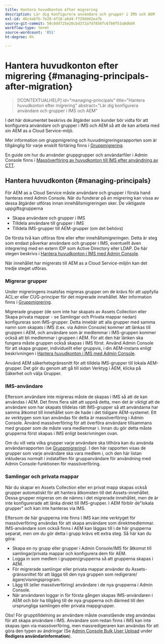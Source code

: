 ```yaml
---
title: Hantera huvudkonton efter migrering
description: Lär dig konfigurera användare och grupper i IMS och AEM
exl-id: 46c4abfb-7e28-4f18-a6d4-f729dd42ea7b
source-git-commit: 50c8dd725e20cbd372a7d7858fc67b0f53a8d6d4
workflow-type: tm+mt
source-wordcount: '851'
ht-degree: 0%

---
```


# Hantera huvudkonton efter migrering {#managing-principals-after-migration}

>[!CONTEXTUALHELP]
>id="managing-principals"
>title="Hantera huvudkonton efter migrering"
>abstract="Lär dig konfigurera användare och grupper i IMS och AEM"

I det här dokumentet beskrivs de åtgärder som kunder bör vidta för att konfigurera användare och grupper i IMS och AEM så att de kan arbeta med sin AEM as a Cloud Service-miljö.

Mer information om gruppmigrering och huvudmigreringsrapporten som är tillgänglig för varje enskilt förtäring finns i [Gruppmigrering](/help/journey-migration/content-transfer-tool/using-content-transfer-tool/group-migration.md).

En guide om hur du använder gruppgrupper och användarfiler i Admin Console finns i [Massöverföring av huvudkonton till IMS efter användning av CTT](/help/journey-migration/content-transfer-tool/using-content-transfer-tool/bulk-principal-uploading.md).

## Hantera huvudkonton {#managing-principals}

För AEM as a Cloud Service måste användare och grupper i första hand hanteras med Admin Console.  När du funderar på en migrering kan vissa av dessa åtgärder utföras innan innehållsmigreringen sker.  De viktigaste uppgiftsgrupperna

* Skapa användare och grupper i IMS
* Tilldela användare till grupper i IMS
* Tilldela IMS-grupper till AEM-grupper (om det behövs)

De första två kan utföras före eller efter innehållsmigreringen.  Detta är steg som endast påverkar användare och grupper i IMS, eventuellt även integrering med en extern IDP som Active Directory eller LDAP.  De här stegen beskrivs i [Hantera huvudkonton i IMS med Admin Console](/help/journey-migration/managing-principals.md).

När innehållet har migrerats till AEM as a Cloud Service-miljön kan det tredje steget utföras.

### Migrerar grupper

Under migreringens insatsfas migreras grupper om de krävs för att uppfylla ACL:er eller CUG-principer för det migrerade innehållet.  Mer information finns i [Gruppmigrering](/help/journey-migration/content-transfer-tool/using-content-transfer-tool/group-migration.md).

Migrerade grupper (de som inte har skapats av Assets Collection eller Skapa privata mappar - se Samlingar och Privata mappar nedan) konfigureras som IMS-grupper.  Detta innebär att alla grupper med samma namn som skapats i IMS (t.ex. via Admin Console) kommer att länkas till gruppen i AEM, och användare som är medlemmar i IMS-gruppen kommer också att bli medlemmar i gruppen i AEM.  För att den här länken ska fungera måste gruppen också skapas i IMS först.  Använd Admin Console för att skapa grupper, individuellt eller gruppvis, i din AEM-instans enligt beskrivningen i [Hantera huvudkonton i IMS med Admin Console](/help/journey-migration/managing-principals.md).

Använd AEM säkerhetsgränssnitt för att tilldela IMS-grupper till lokala AEM-grupper. Det gör du genom att gå till sidan Verktyg i AEM, klicka på Säkerhet och välja Grupper.

### IMS-användare

Eftersom användare inte migreras måste de skapas i IMS så att de kan användas i AEM.  Det finns flera sätt att uppnå detta, men det är viktigt att de användare som har skapats tilldelas rätt IMS-grupper så att användarna har samma åtkomst till innehållet som de hade i det tidigare AEM-systemet.  Ett av verktygen som kan användas för detta är massöverföring i Admin Console. Använd massöverföring för att överföra användare tillsammans med grupper som de måste vara medlemmar i.  Innan du gör detta måste grupperna först skapas i IMS enligt beskrivningen ovan.

Om du vill veta vilka grupper varje användare ska tillhöra kan du använda användarrapporten (se [Gruppmigrering](/help/journey-migration/content-transfer-tool/using-content-transfer-tool/group-migration.md)).  I den här rapporten visas de grupper som varje användare ska vara medlem i, och den här listan inkluderas normalt i indatafilen för gruppanvändare för användning med Admin Console-funktionen för massöverföring.

### Samlingar och privata mappar

När du skapar en Assets Collection eller en privat mapp skapas också grupper automatiskt för att hantera åtkomsten till det Assets-innehållet.  Dessa grupper migreras om de nämns i det migrerade innehållet, men de är inte konfigurerade att länka direkt till IMS-grupper. I AEM förblir de&quot;lokala grupper&quot; och kan inte hanteras via IMS.

Eftersom de här grupperna inte finns i IMS kan inte verktyget för massöverföring användas för att skapa användare som direktmedlemmar.  IMS-användare som också finns i AEM kan läggas till i de här grupperna separat, men om du gör detta i grupp krävs ett extra steg.  Så här kan du göra:
* Skapa en ny grupp eller grupper i Admin Console/IMS för åtkomst till samlingar/privata mappar och konfigurera dem för AEM.
* Logga in som medlem i gruppen/grupperna så att grupperna skapas i AEM.
* För migrerade samlingar eller privata mappar använder du Assets-gränssnittet för att lägga till den nya gruppen som redigerare/ägare/visningsprogram.
* Lägg till (eller massöverföring) användare i de nya grupperna i Admin Console.
* När användaren loggar in för första gången skapas IMS-användaren i AEM och bör ha tillgång till de nya grupperna och därmed till den ursprungliga samlingen eller privata mappgrupper.

Obs! För grupptilldelning av användare måste ovanstående steg användas för att skapa användare i IMS. Användare som redan finns i IMS kan inte skapas igen via massöverföring, men massredigeraren kan användas för att göra den typen av ändringar (Se [Admin Console Bulk User Upload](https://helpx.adobe.com/enterprise/using/bulk-upload-users.html) under **Redigera användarinformation**).
